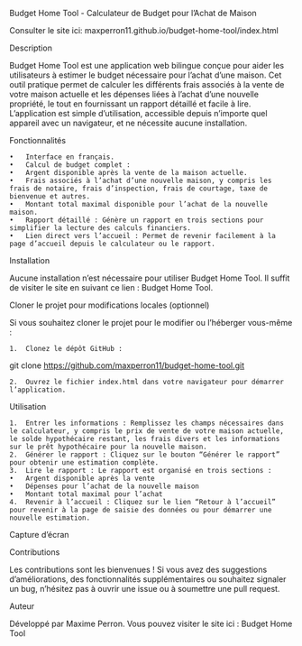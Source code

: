 Budget Home Tool - Calculateur de Budget pour l’Achat de Maison

Consulter le site ici:
maxperron11.github.io/budget-home-tool/index.html

Description

Budget Home Tool est une application web bilingue conçue pour aider les utilisateurs à estimer le budget nécessaire pour l’achat d’une maison. Cet outil pratique permet de calculer les différents frais associés à la vente de votre maison actuelle et les dépenses liées à l’achat d’une nouvelle propriété, le tout en fournissant un rapport détaillé et facile à lire. L’application est simple d’utilisation, accessible depuis n’importe quel appareil avec un navigateur, et ne nécessite aucune installation.

Fonctionnalités

	•	Interface en français.
	•	Calcul de budget complet :
	•	Argent disponible après la vente de la maison actuelle.
	•	Frais associés à l’achat d’une nouvelle maison, y compris les frais de notaire, frais d’inspection, frais de courtage, taxe de bienvenue et autres.
	•	Montant total maximal disponible pour l’achat de la nouvelle maison.
	•	Rapport détaillé : Génère un rapport en trois sections pour simplifier la lecture des calculs financiers.
	•	Lien direct vers l’accueil : Permet de revenir facilement à la page d’accueil depuis le calculateur ou le rapport.

Installation

Aucune installation n’est nécessaire pour utiliser Budget Home Tool. Il suffit de visiter le site en suivant ce lien : Budget Home Tool.

Cloner le projet pour modifications locales (optionnel)

Si vous souhaitez cloner le projet pour le modifier ou l’héberger vous-même :

	1.	Clonez le dépôt GitHub :

git clone https://github.com/maxperron11/budget-home-tool.git


	2.	Ouvrez le fichier index.html dans votre navigateur pour démarrer l’application.

Utilisation

	1.	Entrer les informations : Remplissez les champs nécessaires dans le calculateur, y compris le prix de vente de votre maison actuelle, le solde hypothécaire restant, les frais divers et les informations sur le prêt hypothécaire pour la nouvelle maison.
	2.	Générer le rapport : Cliquez sur le bouton “Générer le rapport” pour obtenir une estimation complète.
	3.	Lire le rapport : Le rapport est organisé en trois sections :
	•	Argent disponible après la vente
	•	Dépenses pour l’achat de la nouvelle maison
	•	Montant total maximal pour l’achat
	4.	Revenir à l’accueil : Cliquez sur le lien “Retour à l’accueil” pour revenir à la page de saisie des données ou pour démarrer une nouvelle estimation.

Capture d’écran

Contributions

Les contributions sont les bienvenues ! Si vous avez des suggestions d’améliorations, des fonctionnalités supplémentaires ou souhaitez signaler un bug, n’hésitez pas à ouvrir une issue ou à soumettre une pull request.

Auteur

Développé par Maxime Perron. Vous pouvez visiter le site ici : Budget Home Tool